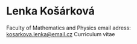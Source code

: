 # Lenka Košárková 
Faculty of Mathematics and Physics
email adress: kosarkova.lenka@email.cz
Curriculum vitae
